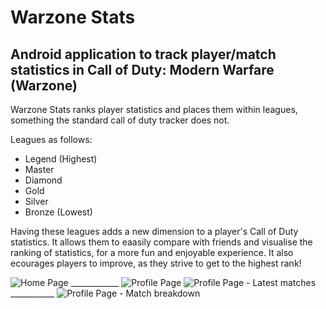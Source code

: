 # Warzone Stats
## Android application to track player/match statistics in Call of Duty: Modern Warfare (Warzone)

Warzone Stats ranks player statistics and places them within leagues, something the standard call of duty tracker does not.

Leagues as follows:
- Legend (Highest)
- Master
- Diamond
- Gold
- Silver
- Bronze (Lowest)

Having these leagues adds a new dimension to a player's Call of Duty statistics.
It allows them to eaasily compare with friends and visualise the ranking of statistics, for a more fun and enjoyable experience.
It also ecourages players to improve, as they strive to get to the highest rank!

![Home Page](https://user-images.githubusercontent.com/55953362/117538651-2065dd00-afff-11eb-85d3-f272dc09c4d3.png)    ____________
![Profile Page](https://user-images.githubusercontent.com/55953362/117538653-2491fa80-afff-11eb-90e5-dfa4d064c753.png)
![Profile Page - Latest matches](https://user-images.githubusercontent.com/55953362/117538661-2956ae80-afff-11eb-98e7-c94b7278b670.png)    ___________
![Profile Page - Match breakdown](https://user-images.githubusercontent.com/55953362/117538663-2b207200-afff-11eb-8aee-5259c02e84c5.png)

